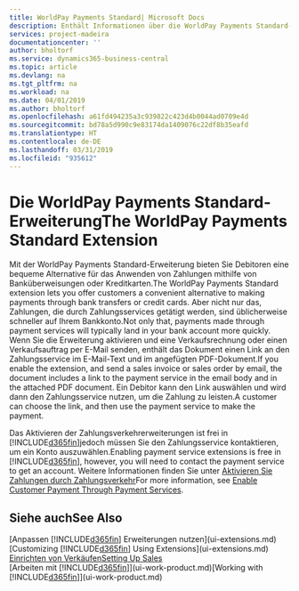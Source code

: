 ```yaml
---
title: WorldPay Payments Standard| Microsoft Docs
description: Enthält Informationen über die WorldPay Payments Standard-Erweiterung
services: project-madeira
documentationcenter: ''
author: bholtorf
ms.service: dynamics365-business-central
ms.topic: article
ms.devlang: na
ms.tgt_pltfrm: na
ms.workload: na
ms.date: 04/01/2019
ms.author: bholtorf
ms.openlocfilehash: a61fd494235a3c939822c423d4b0044ad0709e4d
ms.sourcegitcommit: bd78a5d990c9e83174da1409076c22df8b35eafd
ms.translationtype: HT
ms.contentlocale: de-DE
ms.lasthandoff: 03/31/2019
ms.locfileid: "935612"
---
```

# <a name="the-worldpay-payments-standard-extension"></a><span data-ttu-id="5f251-103">Die WorldPay Payments Standard-Erweiterung</span><span class="sxs-lookup"><span data-stu-id="5f251-103">The WorldPay Payments Standard Extension</span></span>
<span data-ttu-id="5f251-104">Mit der WorldPay Payments Standard-Erweiterung bieten Sie Debitoren eine bequeme Alternative für das Anwenden von Zahlungen mithilfe von Banküberweisungen oder Kreditkarten.</span><span class="sxs-lookup"><span data-stu-id="5f251-104">The WorldPay Payments Standard extension lets you offer customers a convenient alternative to making payments through bank transfers or credit cards.</span></span> <span data-ttu-id="5f251-105">Aber nicht nur das, Zahlungen, die durch Zahlungsservices getätigt werden, sind üblicherweise schneller auf Ihrem Bankkonto.</span><span class="sxs-lookup"><span data-stu-id="5f251-105">Not only that, payments made through payment services will typically land in your bank account more quickly.</span></span>
<span data-ttu-id="5f251-106">Wenn Sie die Erweiterung aktivieren und eine Verkaufsrechnung oder einen Verkaufsauftrag per E-Mail senden, enthält das Dokument einen Link an den Zahlungsservice im E-Mail-Text und im angefügten PDF-Dokument.</span><span class="sxs-lookup"><span data-stu-id="5f251-106">If you enable the extension, and send a sales invoice or sales order by email, the document includes a link to the payment service in the email body and in the attached PDF document.</span></span> <span data-ttu-id="5f251-107">Ein Debitor kann den Link auswählen und wird dann den Zahlungsservice nutzen, um die Zahlung zu leisten.</span><span class="sxs-lookup"><span data-stu-id="5f251-107">A customer can choose the link, and then use the payment service to make the payment.</span></span>

<span data-ttu-id="5f251-108">Das Aktivieren der Zahlungsverkehrerweiterungen ist frei in [!INCLUDE[d365fin](includes/d365fin_md.md)]jedoch müssen Sie den Zahlungsservice kontaktieren, um ein Konto auszuwählen.</span><span class="sxs-lookup"><span data-stu-id="5f251-108">Enabling payment service extensions is free in [!INCLUDE[d365fin](includes/d365fin_md.md)], however, you will need to contact the payment service to get an account.</span></span> <span data-ttu-id="5f251-109">Weitere Informationen finden Sie unter [Aktivieren Sie Zahlungen durch Zahlungsverkehr](sales-how-enable-payment-service-extensions.md)</span><span class="sxs-lookup"><span data-stu-id="5f251-109">For more information, see [Enable Customer Payment Through Payment Services](sales-how-enable-payment-service-extensions.md).</span></span>

## <a name="see-also"></a><span data-ttu-id="5f251-110">Siehe auch</span><span class="sxs-lookup"><span data-stu-id="5f251-110">See Also</span></span>
<span data-ttu-id="5f251-111">[Anpassen [!INCLUDE[d365fin](includes/d365fin_md.md)] Erweiterungen nutzen](ui-extensions.md)</span><span class="sxs-lookup"><span data-stu-id="5f251-111">[Customizing [!INCLUDE[d365fin](includes/d365fin_md.md)] Using Extensions](ui-extensions.md)</span></span>  
[<span data-ttu-id="5f251-112">Einrichten von Verkäufen</span><span class="sxs-lookup"><span data-stu-id="5f251-112">Setting Up Sales</span></span>](sales-setup-sales.md)  
<span data-ttu-id="5f251-113">[Arbeiten mit [!INCLUDE[d365fin](includes/d365fin_md.md)]](ui-work-product.md)</span><span class="sxs-lookup"><span data-stu-id="5f251-113">[Working with [!INCLUDE[d365fin](includes/d365fin_md.md)]](ui-work-product.md)</span></span>
